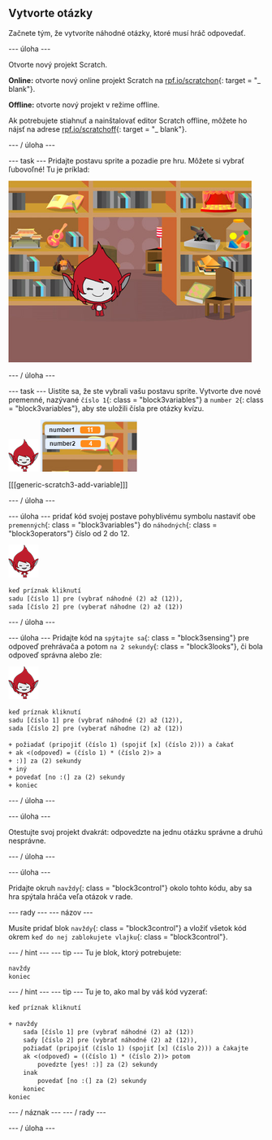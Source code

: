 ## Vytvorte otázky

Začnete tým, že vytvoríte náhodné otázky, ktoré musí hráč odpovedať.

\--- úloha \---

Otvorte nový projekt Scratch.

**Online:** otvorte nový online projekt Scratch na [rpf.io/scratchon](http://rpf.io/scratchon){: target = "_ blank"}.

**Offline:** otvorte nový projekt v režime offline.

Ak potrebujete stiahnuť a nainštalovať editor Scratch offline, môžete ho nájsť na adrese [rpf.io/scratchoff](http://rpf.io/scratchoff){: target = "_ blank"}.

\--- / úloha \---

\--- task \--- Pridajte postavu sprite a pozadie pre hru. Môžete si vybrať ľubovoľné! Tu je príklad:

![screenshot](images/brain-setting.png)

\--- / úloha \---

\--- task \--- Uistite sa, že ste vybrali vašu postavu sprite. Vytvorte dve nové premenné, nazývané `číslo 1`{: class = "block3variables"} a `number 2`{: class = "block3variables"}, aby ste uložili čísla pre otázky kvízu.

![screenshot](images/giga-sprite.png) ![screenshot](images/brain-variables.png)

[[[generic-scratch3-add-variable]]]

\--- / úloha \---

\--- úloha \--- pridať kód svojej postave pohyblivému symbolu nastaviť obe `premenných`{: class = "block3variables"} do `náhodných`{: class = "block3operators"} číslo od 2 do 12.

![screenshot](images/giga-sprite.png)

```blocks3
keď príznak kliknutí
sadu [číslo 1] pre (vybrať náhodné (2) až (12)),
sada [číslo 2] pre (vyberať náhodne (2) až (12))
```

\--- / úloha \---

\--- úloha \--- Pridajte kód na `spýtajte sa`{: class = "block3sensing"} pre odpoveď prehrávača a potom `na 2 sekundy`{: class = "block3looks"}, či bola odpoveď správna alebo zle:

![screenshot](images/giga-sprite.png)

```blocks3
keď príznak kliknutí
sadu [číslo 1] pre (vybrať náhodné (2) až (12)),
sada [číslo 2] pre (vyberať náhodne (2) až (12))

+ požiadať (pripojiť (číslo 1) (spojiť [x] (číslo 2))) a čakať
+ ak <(odpoveď) = (číslo 1) * (číslo 2)> a
+ :)] za (2) sekundy
+ iný
+ povedať [no :(] za (2) sekundy
+ koniec
```

\--- / úloha \---

\--- úloha \---

Otestujte svoj projekt dvakrát: odpovedzte na jednu otázku správne a druhú nesprávne.

\--- / úloha \---

\--- úloha \---

Pridajte okruh `navždy`{: class = "block3control"} okolo tohto kódu, aby sa hra spýtala hráča veľa otázok v rade.

\--- rady \--- \--- názov \---

Musíte pridať blok `navždy`{: class = "block3control"} a vložiť všetok kód okrem `keď do nej zablokujete vlajku`{: class = "block3control"}.

\--- / hint \--- \--- tip \--- Tu je blok, ktorý potrebujete:

```blocks3
navždy
koniec
```

\--- / hint \--- \--- tip \--- Tu je to, ako mal by váš kód vyzerať:

```blocks3
keď príznak kliknutí

+ navždy
    sada [číslo 1] pre (vybrať náhodné (2) až (12))
    sady [číslo 2] pre (vybrať náhodné (2) až (12)),
    požiadať (pripojiť (číslo 1) (spojiť [x] (číslo 2))) a čakajte
    ak <(odpoveď) = ((číslo 1) * (číslo 2))> potom
        povedzte [yes! :)] za (2) sekundy
    inak
        povedať [no :(] za (2) sekundy
    koniec
koniec
```

\--- / náznak \--- \--- / rady \---

\--- / úloha \---